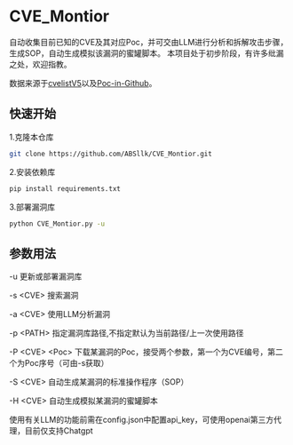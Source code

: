 # CVE_Montior
自动收集目前已知的CVE及其对应Poc，并可交由LLM进行分析和拆解攻击步骤，生成SOP，自动生成模拟该漏洞的蜜罐脚本。
本项目处于初步阶段，有许多纰漏之处，欢迎指教。

数据来源于[cvelistV5](https://github.com/CVEProject/cvelistV5 "cvelistV5")以及[Poc-in-Github](https://github.com/nomi-sec/PoC-in-GitHub "Poc-in-Github")。

## 快速开始
1.克隆本仓库
```bash
git clone https://github.com/ABSllk/CVE_Montior.git
```

2.安装依赖库
```bash
pip install requirements.txt
```

3.部署漏洞库
```bash
python CVE_Montior.py -u
```

## 参数用法
-u  更新或部署漏洞库

-s \<CVE\> 搜索漏洞

-a \<CVE\> 使用LLM分析漏洞

-p \<PATH\> 指定漏洞库路径,不指定默认为当前路径/上一次使用路径

-P \<CVE\> \<Poc\> 下载某漏洞的Poc，接受两个参数，第一个为CVE编号，第二个为Poc序号（可由-s获取）

-S \<CVE\> 自动生成某漏洞的标准操作程序（SOP）

-H \<CVE\> 自动生成模拟某漏洞的蜜罐脚本

使用有关LLM的功能前需在config.json中配置api_key，可使用openai第三方代理，目前仅支持Chatgpt


